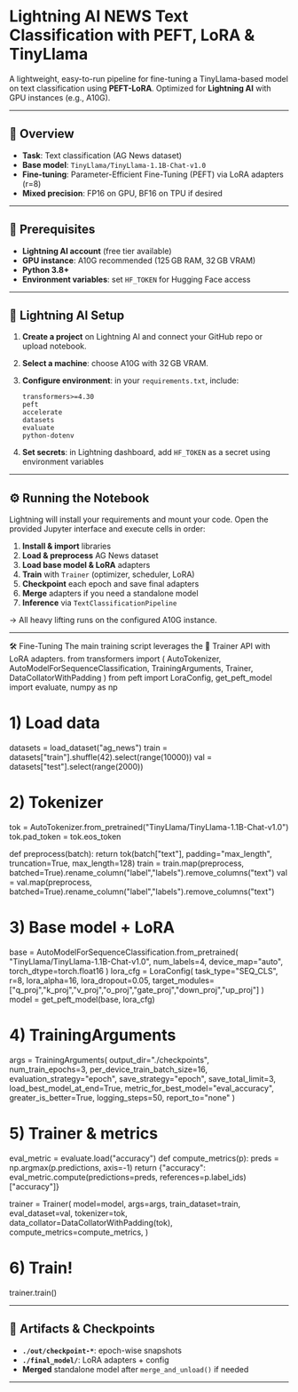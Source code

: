 # Lightning AI NEWS Text Classification with PEFT, LoRA & TinyLlama

A lightweight, easy-to-run pipeline for fine-tuning a TinyLlama-based model on text classification using **PEFT-LoRA**. Optimized for **Lightning AI** with GPU instances (e.g., A10G).

---

## 🎯 Overview

* **Task**: Text classification (AG News dataset)
* **Base model**: `TinyLlama/TinyLlama-1.1B-Chat-v1.0`
* **Fine-tuning**: Parameter-Efficient Fine-Tuning (PEFT) via LoRA adapters (r=8)
* **Mixed precision**: FP16 on GPU, BF16 on TPU if desired

---

## 🔧 Prerequisites

* **Lightning AI account** (free tier available)
* **GPU instance**: A10G recommended (125 GB RAM, 32 GB VRAM)
* **Python 3.8+**
* **Environment variables**: set `HF_TOKEN` for Hugging Face access

---

## 🚀 Lightning AI Setup

1. **Create a project** on Lightning AI and connect your GitHub repo or upload notebook.

2. **Select a machine**: choose A10G with 32 GB VRAM.

3. **Configure environment**: in your `requirements.txt`, include:

   ```text
   transformers>=4.30
   peft
   accelerate
   datasets
   evaluate
   python-dotenv
   ```

4. **Set secrets**: in Lightning dashboard, add `HF_TOKEN` as a secret using environment variables

---

## ⚙️ Running the Notebook

Lightning will install your requirements and mount your code. Open the provided Jupyter interface and execute cells in order:

1. **Install & import** libraries
2. **Load & preprocess** AG News dataset
3. **Load base model & LoRA** adapters
4. **Train** with `Trainer` (optimizer, scheduler, LoRA)
5. **Checkpoint** each epoch and save final adapters
6. **Merge** adapters if you need a standalone model
7. **Inference** via `TextClassificationPipeline`

→ All heavy lifting runs on the configured A10G instance.

---
🛠 Fine-Tuning
The main training script leverages the 🤗 Trainer API with LoRA adapters.
from transformers import (
    AutoTokenizer, AutoModelForSequenceClassification,
    TrainingArguments, Trainer, DataCollatorWithPadding
)
from peft import LoraConfig, get_peft_model
import evaluate, numpy as np

# 1) Load data
datasets = load_dataset("ag_news")
train = datasets["train"].shuffle(42).select(range(10000))
val   = datasets["test"].select(range(2000))

# 2) Tokenizer
tok = AutoTokenizer.from_pretrained("TinyLlama/TinyLlama-1.1B-Chat-v1.0")
tok.pad_token = tok.eos_token

def preprocess(batch):
    return tok(batch["text"], padding="max_length", truncation=True, max_length=128)
train = train.map(preprocess, batched=True).rename_column("label","labels").remove_columns("text")
val   = val.map(preprocess, batched=True).rename_column("label","labels").remove_columns("text")

# 3) Base model + LoRA
base = AutoModelForSequenceClassification.from_pretrained(
    "TinyLlama/TinyLlama-1.1B-Chat-v1.0", num_labels=4,
    device_map="auto", torch_dtype=torch.float16
)
lora_cfg = LoraConfig(
    task_type="SEQ_CLS", r=8, lora_alpha=16, lora_dropout=0.05,
    target_modules=["q_proj","k_proj","v_proj","o_proj","gate_proj","down_proj","up_proj"]
)
model = get_peft_model(base, lora_cfg)

# 4) TrainingArguments
args = TrainingArguments(
    output_dir="./checkpoints",
    num_train_epochs=3,
    per_device_train_batch_size=16,
    evaluation_strategy="epoch",
    save_strategy="epoch",
    save_total_limit=3,
    load_best_model_at_end=True,
    metric_for_best_model="eval_accuracy",
    greater_is_better=True,
    logging_steps=50,
    report_to="none"
)

# 5) Trainer & metrics
eval_metric = evaluate.load("accuracy")
def compute_metrics(p):
    preds = np.argmax(p.predictions, axis=-1)
    return {"accuracy": eval_metric.compute(predictions=preds, references=p.label_ids)["accuracy"]}

trainer = Trainer(
    model=model,
    args=args,
    train_dataset=train,
    eval_dataset=val,
    tokenizer=tok,
    data_collator=DataCollatorWithPadding(tok),
    compute_metrics=compute_metrics,
)

# 6) Train!
trainer.train()

---

## 📂 Artifacts & Checkpoints

* **`./out/checkpoint-*`**: epoch-wise snapshots
* **`./final_model/`**: LoRA adapters + config
* **Merged** standalone model after `merge_and_unload()` if needed

---
